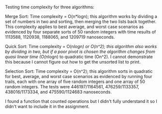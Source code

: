 Testing time complexity for three algorithms:

Merge Sort: Time complexity = O(n*logn); this algorithm works by dividing a set of numbers in two and sorting, then merging the two lists back together. This complexity applies to best average, and worst case scenarios as evidenced by four separate sorts of 50 random integers with time results of 1113588, 1120938, 1188065, and 1209719 nanoseconds.

Quick Sort: Time complexity = O(n*logn) or O(n^2); this algorithm also works by dividing in two, but if a poor pivot is chosen the algorithm changes from quasi linear time (O(n*logn) to quadratic time (On^2). I cannot demonstrate this because I cannot figure out how to get the unsorted list to print.

Selection Sort: Time complexity = O(n^2); this algorithm sorts in quadratic for best, average, and worst case scenarios as evidenced by running four trails, each with one array of five random integers and one array of 50 random integers. The tests were 446197/1164561, 476259/1133357, 438016/1173334, and 475590/1124683 nanoseconds.

I found a function that counted operations but I didn't fully understand it so I didn't want to include it in the assignment.